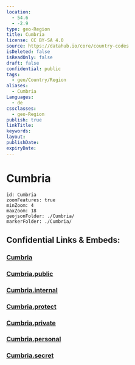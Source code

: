 ```yaml
---
location:
  - 54.6
  - -2.9
type: geo-Region
title: Cumbria
license: CC BY-SA 4.0
source: https://datahub.io/core/country-codes
isDeleted: false
isReadOnly: false
draft: false
confidential: public
tags:
  - geo/Country/Region
aliases:
  - Cumbria
Languages:
  - de
cssclasses:
  - geo-Region
publish: true
linkTitle:
keywords:
layout:
publishDate:
expiryDate:
---
```


# Cumbria

```leaflet
id: Cumbria
zoomFeatures: true 
minZoom: 4 
maxZoom: 18
geojsonFolder: ./Cumbria/
markerFolder: ./Cumbria/
```


## Confidential Links & Embeds: 

### [Cumbria](/_Standards/Earth/Continent/Europe/Europe~North/UK/England/Regions~England/North_West_England/Cumbria.md) 

### [Cumbria.public](/_public/Earth/Continent/Europe/Europe~North/UK/England/Regions~England/North_West_England/Cumbria.public.md) 

### [Cumbria.internal](/_internal/Earth/Continent/Europe/Europe~North/UK/England/Regions~England/North_West_England/Cumbria.internal.md) 

### [Cumbria.protect](/_protect/Earth/Continent/Europe/Europe~North/UK/England/Regions~England/North_West_England/Cumbria.protect.md) 

### [Cumbria.private](/_private/Earth/Continent/Europe/Europe~North/UK/England/Regions~England/North_West_England/Cumbria.private.md) 

### [Cumbria.personal](/_personal/Earth/Continent/Europe/Europe~North/UK/England/Regions~England/North_West_England/Cumbria.personal.md) 

### [Cumbria.secret](/_secret/Earth/Continent/Europe/Europe~North/UK/England/Regions~England/North_West_England/Cumbria.secret.md)


